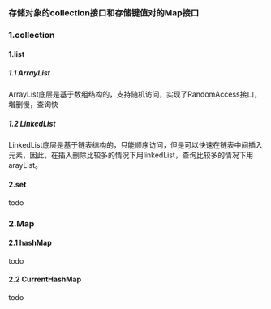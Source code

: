 ### 存储对象的collection接口和存储键值对的Map接口

### 1.collection

#### 1.list

##### 1.1 ArrayList

ArrayList底层是基于数组结构的，支持随机访问，实现了RandomAccess接口，增删慢，查询快

##### 1.2 LinkedList

LinkedList底层是基于链表结构的，只能顺序访问，但是可以快速在链表中间插入元素，因此，在插入删除比较多的情况下用linkedList，查询比较多的情况下用arayList。

#### 2.set

todo

### 2.Map

#### 2.1 hashMap

todo

#### 2.2 CurrentHashMap

todo







